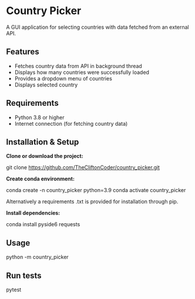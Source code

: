 # Country Picker

A GUI application for selecting countries with data fetched from an external API.

## Features
- Fetches country data from API in background thread
- Displays how many countries were successfully loaded
- Provides a dropdown menu of countries 
- Displays selected country

## Requirements

- Python 3.8 or higher
- Internet connection (for fetching country data)

## Installation & Setup

**Clone or download the project:**

git clone https://github.com/TheCliftonCoder/country_picker.git

**Create conda environment:**

conda create -n country_picker python=3.9
conda activate country_picker

Alternatively a requirements .txt is provided for installation through pip.

**Install dependencies:**

conda install pyside6 requests

## Usage

python -m country_picker

## Run tests

pytest

